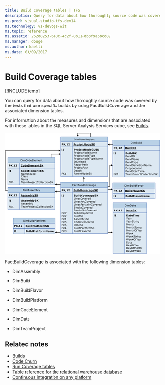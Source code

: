 ```yaml
---
title: Build Coverage tables | TFS
description: Query for data about how thoroughly source code was covered by the tests that use specific builds.
ms.prod: visual-studio-tfs-dev14
ms.technology: vs-devops-wit
ms.topic: reference
ms.assetid: 262d8253-6e8c-4c2f-8b11-db3f9a5bcd89
ms.manager: douge
ms.author: kaelli
ms.date: 03/09/2017
---
```

# Build Coverage tables

[!INCLUDE [temp](../_shared/tfs-header-17-15.md)]

You can query for data about how thoroughly source code was covered by the tests that use specific builds by using FactBuildCoverage and the associated dimension tables.  
  
 For information about the measures and dimensions that are associated with these tables in the SQL Server Analysis Services cube, see [Builds](perspective-build-analyze-report-build-details-coverage.md).  
  
 ![Build Coverage Fact Table](_img/teamproj_factbuildcoverage.png "TeamProj_FactBuildCoverage")  
  
 FactBuildCoverage is associated with the following dimension tables:  
  
-   DimAssembly  
  
-   DimBuild  
  
-   DimBuildFlavor  
  
-   DimBuildPlatform  
  
-   DimCodeElement  
  
-   DimDate  
  
-   DimTeamProject  
  
## Related notes
-  [Builds](perspective-build-analyze-report-build-details-coverage.md)   
-  [Code Churn](../excel/code-coverage-excel-report.md)   
-  [Run Coverage tables](run-coverage-tables.md)    
-  [Table reference for the relational warehouse database](table-reference-relational-warehouse-database.md) 
- [Continuous integration on any platform](../../build-release/overview.md) 
